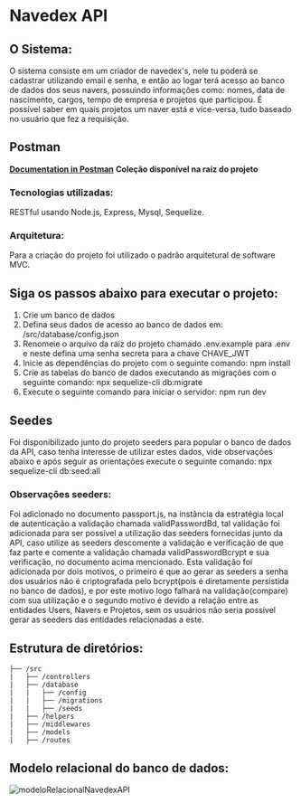 # Navedex API 

## O Sistema:
O sistema consiste em um criador de navedex's, nele tu poderá se cadastrar utilizando email e senha, e então ao logar terá acesso ao banco de dados dos seus navers, possuindo informações como: nomes, data de nascimento, cargos, tempo de empresa e projetos que participou. É possível saber em quais projetos um naver está e vice-versa, tudo baseado no usuário que fez a requisição.

## Postman
[**Documentation in Postman**](https://documenter.getpostman.com/view/16658273/UVeFMRdE)
**Coleção disponível na raiz do projeto**

### Tecnologias utilizadas:
RESTful usando Node.js, Express, Mysql, Sequelize.

### Arquitetura:
Para a criação do projeto foi utilizado o padrão arquitetural de software MVC.

## Siga os passos abaixo para executar o projeto:
1. Crie um banco de dados
2. Defina seus dados de acesso ao banco de dados em: /src/database/config.json
3. Renomeie o arquivo da raiz do projeto chamado .env.example para .env e neste defina uma senha secreta para a chave CHAVE_JWT
4. Inicie as dependências do projeto com o seguinte comando: npm install
5. Crie as tabelas do banco de dados executando as migrações com o seguinte comando: npx sequelize-cli db:migrate
6. Execute o seguinte comando para iniciar o servidor: npm run dev 

## Seedes
Foi disponibilizado junto do projeto seeders para popular o banco de dados da API, caso tenha interesse de utilizar estes dados, vide observações abaixo e após seguir as orientações execute o seguinte comando: npx sequelize-cli db:seed:all
### Observações seeders:
Foi adicionado no documento passport.js, na instância da estratégia local de autenticação a validação chamada validPasswordBd, tal validação foi adicionada para ser possível a utilização das seeders fornecidas junto da API, caso utilize as seeders descomente a validação e verificação de que faz parte e comente a validação chamada validPasswordBcrypt e sua verificação, no documento acima mencionado.
Esta validação foi adicionada por dois motivos, o primeiro é que ao gerar as seeders a senha dos usuários não é criptografada pelo bcrypt(pois é diretamente persistida no banco de dados), e por este motivo logo falhará na validação(compare) com sua utilização e o segundo motivo é devido a relação entre as entidades Users, Navers e Projetos, sem os usuários não seria possível gerar as seeders das entidades relacionadas a este.

## Estrutura de diretórios:
```
├── /src
|   ├── /controllers
|   ├── /database
|   |   ├── /config
|   |   ├── /migrations
|   |   ├── /seeds
|   ├── /helpers
|   ├── /middlewares
|   ├── /models
|   ├── /routes
```
## Modelo relacional do banco de dados:
![modeloRelacionalNavedexAPI](https://user-images.githubusercontent.com/63760217/152434760-eef2ce01-dabf-4819-bc51-20fb66ca910b.png)
